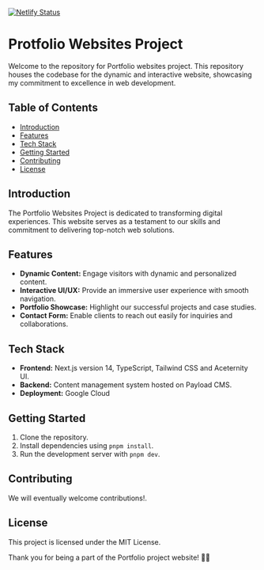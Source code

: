 [![Netlify Status](https://api.netlify.com/api/v1/badges/a693adb0-33b2-4f05-a77d-9fc80ba38a75/deploy-status)](https://app.netlify.com/sites/portfolio-websites-project/deploys)

# Protfolio Websites Project

Welcome to the repository for Portfolio websites project. This repository houses the codebase for the dynamic and
interactive website, showcasing my commitment to excellence in web development.

## Table of Contents

- [Introduction](#introduction)
- [Features](#features)
- [Tech Stack](#tech-stack)
- [Getting Started](#getting-started)
- [Contributing](#contributing)
- [License](#license)

## Introduction

The Portfolio Websites Project is dedicated to transforming digital experiences. This website serves as a testament to
our skills and commitment to delivering top-notch web solutions.

## Features

- **Dynamic Content:** Engage visitors with dynamic and personalized content.
- **Interactive UI/UX:** Provide an immersive user experience with smooth navigation.
- **Portfolio Showcase:** Highlight our successful projects and case studies.
- **Contact Form:** Enable clients to reach out easily for inquiries and collaborations.

## Tech Stack

- **Frontend:** Next.js version 14, TypeScript, Tailwind CSS and Aceternity UI.
- **Backend:** Content management system hosted on Payload CMS.
- **Deployment:** Google Cloud

## Getting Started

1. Clone the repository.
2. Install dependencies using `pnpm install`.
3. Run the development server with `pnpm dev`.

## Contributing

We will eventually welcome contributions!.

## License

This project is licensed under the MIT License.

Thank you for being a part of the Portfolio project website! 🚀✨
